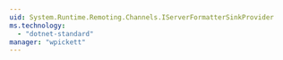 ```yaml
---
uid: System.Runtime.Remoting.Channels.IServerFormatterSinkProvider
ms.technology: 
  - "dotnet-standard"
manager: "wpickett"
---
```

